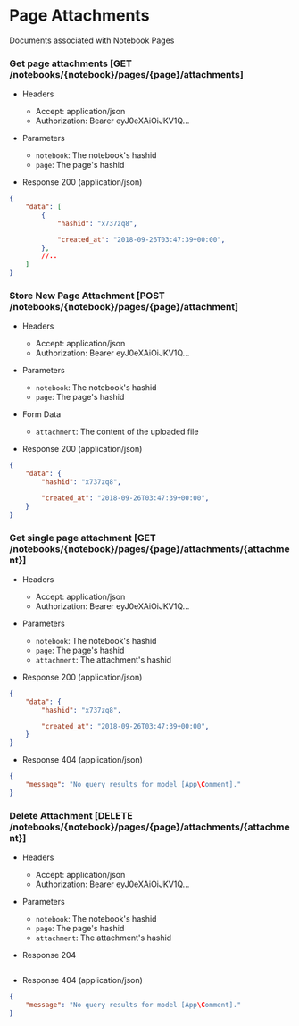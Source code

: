 # Page Attachments

Documents associated with Notebook Pages

### Get page attachments [GET /notebooks/{notebook}/pages/{page}/attachments]

+ Headers

    + Accept: application/json
    + Authorization:  Bearer eyJ0eXAiOiJKV1Q...

+ Parameters

    + `notebook`: The notebook's hashid
    + `page`: The page's hashid

+ Response 200 (application/json)

```json
{
    "data": [
        {
            "hashid": "x737zq8",

            "created_at": "2018-09-26T03:47:39+00:00",
        },
        //..
    ]
}
```

### Store New Page Attachment [POST /notebooks/{notebook}/pages/{page}/attachment]

+ Headers

    + Accept: application/json
    + Authorization:  Bearer eyJ0eXAiOiJKV1Q...

+ Parameters

    + `notebook`: The notebook's hashid
    + `page`: The page's hashid

+ Form Data

    + `attachment`: The content of the uploaded file

+ Response 200 (application/json)

```json
{
    "data": {
        "hashid": "x737zq8",

        "created_at": "2018-09-26T03:47:39+00:00",
    }
}
```

### Get single page attachment [GET /notebooks/{notebook}/pages/{page}/attachments/{attachment}]

+ Headers

    + Accept: application/json
    + Authorization:  Bearer eyJ0eXAiOiJKV1Q...

+ Parameters

    + `notebook`: The notebook's hashid
    + `page`: The page's hashid
    + `attachment`: The attachment's hashid

+ Response 200 (application/json)

```json
{
    "data": {
        "hashid": "x737zq8",

        "created_at": "2018-09-26T03:47:39+00:00",
    }
}
```

+ Response 404 (application/json)

```json
{
    "message": "No query results for model [App\Comment]."
}
```

### Delete Attachment [DELETE /notebooks/{notebook}/pages/{page}/attachments/{attachment}]

+ Headers

    + Accept: application/json
    + Authorization:  Bearer eyJ0eXAiOiJKV1Q...

+ Parameters

    + `notebook`: The notebook's hashid
    + `page`: The page's hashid
    + `attachment`: The attachment's hashid

+ Response 204

```json

```

+ Response 404 (application/json)

```json
{
    "message": "No query results for model [App\Comment]."
}
```
